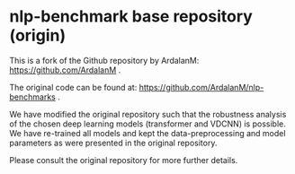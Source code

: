# nlp-benchmark base repository (origin)
This is a fork of the Github repository by ArdalanM: https://github.com/ArdalanM .

The original code can be found at: https://github.com/ArdalanM/nlp-benchmarks .

We have modified the original repository such that the robustness analysis of the 
chosen deep learning models (transformer and VDCNN) is possible. 
We have re-trained all models and kept the data-preprocessing and model parameters 
as were presented in the original repository.

Please consult the original repository for more further details.
